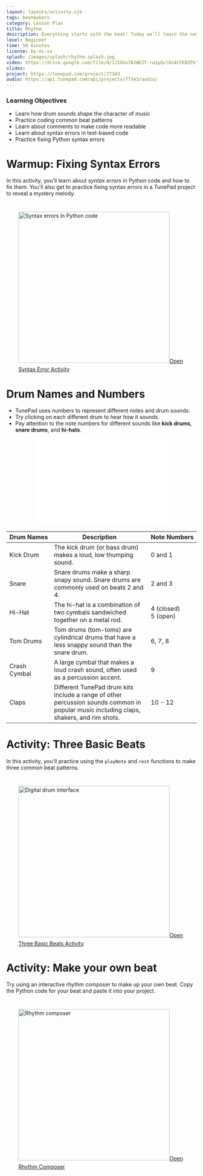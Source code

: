 ```yaml
---
layout: layouts/activity.njk
tags: beatmakers
category: Lesson Plan
title: Rhythm
description: Everything starts with the beat! Today we’ll learn the names of drum sounds and their note numbers in TunePad. Then we’ll practice making common beat patterns. We’ll also explore how different drum sounds can shape how a rhythm feels.
level: Beginner
time: 50 minutes
license: by-nc-sa
splash: /images/splash/rhythm-splash.jpg
video: https://drive.google.com/file/d/1J1GXx7AJWE2T-rw1pQvlbn4CFEBZPbYd/view
slides: 
project: https://tunepad.com/project/77343
audio: https://api.tunepad.com/api/projects/77343/audio/
---
```

### Learning Objectives
* Learn how drum sounds shape the character of music
* Practice coding common beat patterns
* Learn about comments to make code more readable
* Learn about syntax errors in text-based code
* Practice fixing Python syntax errors


# Warmup: Fixing Syntax Errors
In this activity, you'll learn about *syntax errors* in Python code and how to fix them.
You'll also get to practice fixing syntax errors in a TunePad project to reveal a mystery melody.

<a href="/tutorials/syntax-errors" style="margin: 2rem; display: block;" target="_blank">
<img src="/images/splash/syntax-errors.png" style="margin: 0.5rem 0" alt="Syntax errors in Python code" width="400">Open Syntax Error Activity</a>


# Drum Names and Numbers
* TunePad uses numbers to represent different notes and drum sounds.
* Try clicking on each different drum to hear how it sounds.
* Pay attention to the note numbers for different sounds like **kick drums**, **snare drums**, and **hi-hats**.

<iframe src="/interactives/drumkit/" style="width: 70%; height: auto; aspect-ratio: 20 / 13; border: none; margin: 0 auto; display: block;"></iframe>


| Drum&nbsp;Names | Description | Note&nbsp;Numbers |
| ---------- | ----------- | ------------------- |
| Kick Drum | The kick drum (or bass drum) makes a loud, low thumping sound. | 0 and 1 |
| Snare | Snare drums make a sharp snapy sound. Snare drums are commonly used on beats 2 and 4. | 2 and 3 |
| Hi-Hat | The hi-hat is a combination of two cymbals sandwiched together on a metal rod. | 4 (closed)<br>5 (open) |
| Tom Drums | Tom drums (tom-toms) are cylindrical drums that have a less snappy sound than the snare drum. | 6, 7, 8 |
| Crash Cymbal | A large cymbal that makes a loud crash sound, often used as a percussion accent. | 9 |
| Claps | Different TunePad drum kits include a range of other percussion sounds common in popular music including claps, shakers, and rim shots. | 10 - 12 |


# Activity: Three Basic Beats
In this activity, you'll practice using the `playNote` and `rest` functions to make three common beat patterns.
<a href="/tutorials/three-beats" style="margin: 2rem; display: block;" target="_blank">
<img src="/images/splash/three-beats-splash.png" style="margin: 0.5rem 0" alt="Digital drum interface" width="400">Open Three Basic Beats Activity</a>


# Activity: Make your own beat
Try using an interactive rhythm composer to make up your own beat.
Copy the Python code for your beat and paste it into your project.

<a href="/interactives/composer" style="margin: 2rem; display: block;" target="_blank">
<img src="/images/splash/composer-splash.png" style="margin: 0.5rem 0" alt="Rhythm composer" width="400">Open Rhythm Composer</a>